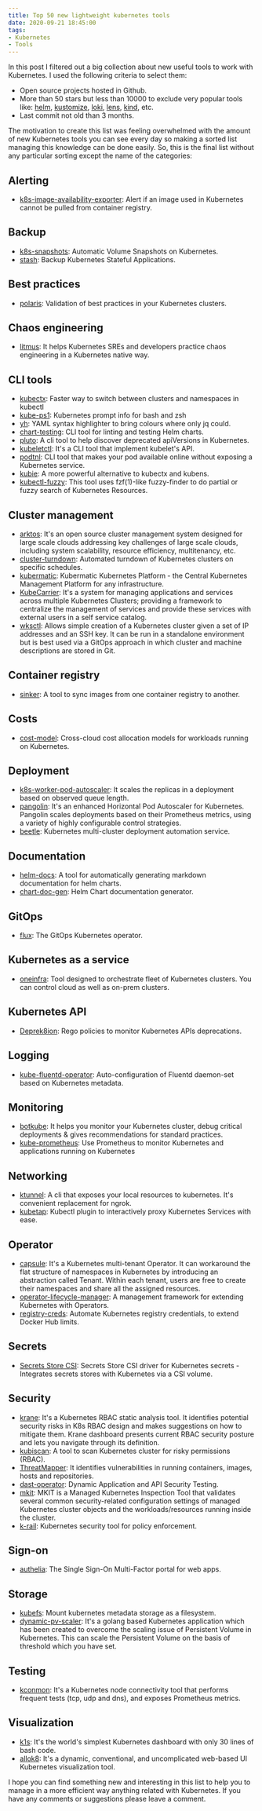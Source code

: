 ```yaml
---
title: Top 50 new lightweight kubernetes tools
date: 2020-09-21 18:45:00
tags:
- Kubernetes
- Tools
---
```


In this post I filtered out a big collection about new useful tools to work with Kubernetes. I used the following criteria to select them:

- Open source projects hosted in Github.
- More than 50 stars but less than 10000 to exclude very popular tools like: [helm](https://github.com/helm/helm), [kustomize](https://github.com/kubernetes-sigs/kustomize), [loki](https://github.com/grafana/loki), [lens](https://github.com/lensapp/lens), [kind](https://github.com/kubernetes-sigs/kind), etc.
- Last commit not old than 3 months.

The motivation to create this list was feeling overwhelmed with the amount of new Kubernetes tools you can see every day so making a sorted list managing this knowledge can be done easily.
So, this is the final list without any particular sorting except the name of the categories:

## Alerting

- [k8s-image-availability-exporter](https://github.com/flant/k8s-image-availability-exporter): Alert if an image used in Kubernetes cannot be pulled from container registry.

## Backup

- [k8s-snapshots](https://github.com/miracle2k/k8s-snapshots): Automatic Volume Snapshots on Kubernetes.
- [stash](https://github.com/stashed/stash): Backup Kubernetes Stateful Applications.

## Best practices

- [polaris](https://github.com/FairwindsOps/polaris): Validation of best practices in your Kubernetes clusters.

## Chaos engineering

- [litmus](https://github.com/litmuschaos/litmus): It helps Kubernetes SREs and developers practice chaos engineering in a Kubernetes native way.

## CLI tools

- [kubectx](https://github.com/ahmetb/kubectx): Faster way to switch between clusters and namespaces in kubectl
- [kube-ps1](https://github.com/jonmosco/kube-ps1): Kubernetes prompt info for bash and zsh
- [yh](https://github.com/andreazorzetto/yh): YAML syntax highlighter to bring colours where only jq could.
- [chart-testing](https://github.com/helm/chart-testing): CLI tool for linting and testing Helm charts.
- [pluto](https://github.com/FairwindsOps/pluto): A cli tool to help discover deprecated apiVersions in Kubernetes.
- [kubeletctl](https://github.com/cyberark/kubeletctl): It's a CLI tool that implement kubelet's API.
- [podtnl](https://github.com/narendranathreddythota/podtnl): CLI tool that makes your pod available online without exposing a Kubernetes service.
- [kubie](https://github.com/sbstp/kubie): A more powerful alternative to kubectx and kubens.
- [kubectl-fuzzy](https://github.com/d-kuro/kubectl-fuzzy): This tool uses fzf(1)-like fuzzy-finder to do partial or fuzzy search of Kubernetes Resources.

## Cluster management

- [arktos](https://github.com/futurewei-cloud/arktos): It's an open source cluster management system designed for large scale clouds addressing key challenges of large scale clouds, including system scalability, resource efficiency, multitenancy, etc.
- [cluster-turndown](https://github.com/kubecost/cluster-turndown): Automated turndown of Kubernetes clusters on specific schedules.
- [kubermatic](https://github.com/kubermatic/kubermatic): Kubermatic Kubernetes Platform - the Central Kubernetes Management Platform for any infrastructure.
- [KubeCarrier](https://github.com/kubermatic/kubecarrier): It's a system for managing applications and services across multiple Kubernetes Clusters; providing a framework to centralize the management of services and provide these services with external users in a self service catalog.
- [wksctl](https://github.com/weaveworks/wksctl): Allows simple creation of a Kubernetes cluster given a set of IP addresses and an SSH key. It can be run in a standalone environment but is best used via a GitOps approach in which cluster and machine descriptions are stored in Git.

## Container registry

- [sinker](https://github.com/plexsystems/sinker): A tool to sync images from one container registry to another.

## Costs

- [cost-model](https://github.com/kubecost/cost-model): Cross-cloud cost allocation models for workloads running on Kubernetes.

## Deployment

- [k8s-worker-pod-autoscaler](https://github.com/practo/k8s-worker-pod-autoscaler): It scales the replicas in a deployment based on observed queue length.
- [pangolin](https://github.com/dpeckett/pangolin): It's an enhanced Horizontal Pod Autoscaler for Kubernetes. Pangolin scales deployments based on their Prometheus metrics, using a variety of highly configurable control strategies.
- [beetle](https://github.com/Clivern/Beetle): Kubernetes multi-cluster deployment automation service.

## Documentation

- [helm-docs](https://github.com/norwoodj/helm-docs): A tool for automatically generating markdown documentation for helm charts.
- [chart-doc-gen](https://github.com/kubepack/chart-doc-gen): Helm Chart documentation generator.

## GitOps

- [flux](https://github.com/fluxcd/flux): The GitOps Kubernetes operator.

## Kubernetes as a service

- [oneinfra](https://github.com/oneinfra/oneinfra): Tool designed to orchestrate fleet of Kubernetes clusters. You can control cloud as well as on-prem clusters.

## Kubernetes API

- [Deprek8ion](https://github.com/swade1987/deprek8ion): Rego policies to monitor Kubernetes APIs deprecations.

## Logging

- [kube-fluentd-operator](https://github.com/vmware/kube-fluentd-operator): Auto-configuration of Fluentd daemon-set based on Kubernetes metadata.

## Monitoring

- [botkube](https://github.com/infracloudio/botkube): It helps you monitor your Kubernetes cluster, debug critical deployments & gives recommendations for standard practices.
- [kube-prometheus](https://github.com/prometheus-operator/kube-prometheus): Use Prometheus to monitor Kubernetes and applications running on Kubernetes

## Networking

- [ktunnel](https://github.com/omrikiei/ktunnel): A cli that exposes your local resources to kubernetes. It's convenient replacement for ngrok.
- [kubetap](https://github.com/soluble-ai/kubetap): Kubectl plugin to interactively proxy Kubernetes Services with ease.

## Operator

- [capsule](https://github.com/clastix/capsule): It's a Kubernetes multi-tenant Operator. It can workaround the flat structure of namespaces in Kubernetes by introducing an abstraction called Tenant. Within each tenant, users are free to create their namespaces and share all the assigned resources.
- [operator-lifecycle-manager](https://github.com/operator-framework/operator-lifecycle-manager): A management framework for extending Kubernetes with Operators.
- [registry-creds](https://github.com/alexellis/registry-creds): Automate Kubernetes registry credentials, to extend Docker Hub limits.

## Secrets

- [Secrets Store CSI](https://github.com/kubernetes-sigs/secrets-store-csi-driver): Secrets Store CSI driver for Kubernetes secrets - Integrates secrets stores with Kubernetes via a CSI volume.

## Security

- [krane](https://github.com/appvia/krane): It's a Kubernetes RBAC static analysis tool. It identifies potential security risks in K8s RBAC design and makes suggestions on how to mitigate them. Krane dashboard presents current RBAC security posture and lets you navigate through its definition.
- [kubiscan](https://github.com/cyberark/KubiScan): A tool to scan Kubernetes cluster for risky permissions (RBAC).
- [ThreatMapper](https://github.com/deepfence/ThreatMapper): It identifies vulnerabilities in running containers, images, hosts and repositories.
- [dast-operator](https://github.com/banzaicloud/dast-operator): Dynamic Application and API Security Testing.
- [mkit](https://github.com/darkbitio/mkit): MKIT is a Managed Kubernetes Inspection Tool that validates several common security-related configuration settings of managed Kubernetes cluster objects and the workloads/resources running inside the cluster.
- [k-rail](https://github.com/cruise-automation/k-rail): Kubernetes security tool for policy enforcement.

## Sign-on

- [authelia](https://github.com/authelia/authelia): The Single Sign-On Multi-Factor portal for web apps.

## Storage

- [kubefs](https://github.com/configurator/kubefs): Mount kubernetes metadata storage as a filesystem.
- [dynamic-pv-scaler](https://github.com/opstree/dynamic-pv-scaler): It's a golang based Kubernetes application which has been created to overcome the scaling issue of Persistent Volume in Kubernetes. This can scale the Persistent Volume on the basis of threshold which you have set.

## Testing

- [kconmon](https://github.com/Stono/kconmon): It's a Kubernetes node connectivity tool that performs frequent tests (tcp, udp and dns), and exposes Prometheus metrics.

## Visualization

- [k1s](https://github.com/weibeld/k1s): It's the world's simplest Kubernetes dashboard with only 30 lines of bash code.
- [allok8](https://github.com/oslabs-beta/Allok8): It's a dynamic, conventional, and uncomplicated web-based UI Kubernetes visualization tool.


I hope you can find something new and interesting in this list to help you to manage in a more efficient way anything related with Kubernetes. If you have any comments or suggestions please leave a comment.